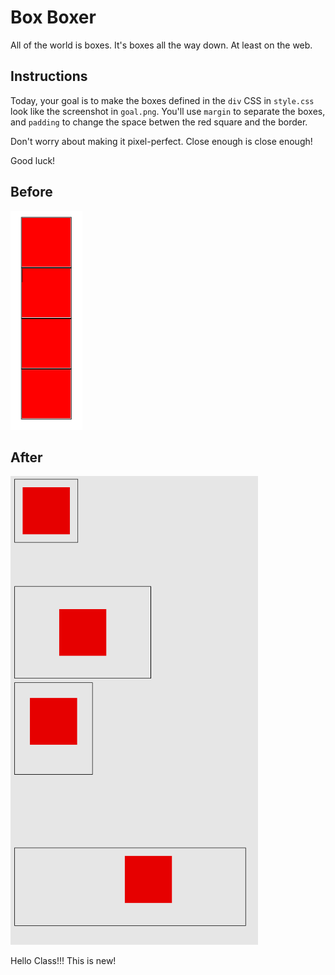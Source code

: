 # Box Boxer

All of the world is boxes. It's boxes all the way down. At least on the web.

## Instructions

Today, your goal is to make the boxes defined in the `div` CSS in `style.css` look like the screenshot in `goal.png`. You'll use `margin` to separate the boxes, and `padding` to change the space betwen the red square and the border.

Don't worry about making it pixel-perfect. Close enough is close enough!

Good luck!

## Before

<img src="start.png" height="350px"/>

## After

<img src="goal.png" height="750px"/>

Hello Class!!! This is new!
